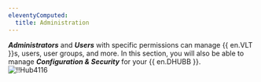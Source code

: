 ```yaml
---
eleventyComputed:
  title: Administration
---
```

***Administrators*** and ***Users*** with specific permissions can manage {{ en.VLT }}s, users, user groups, and more. In this section, you will also be able to manage ***Configuration & Security*** for your {{ en.DHUBB }}.  
![!!Hub4116](https://webdevolutions.azureedge.net/docs/en/hub/Hub4116.png) 
